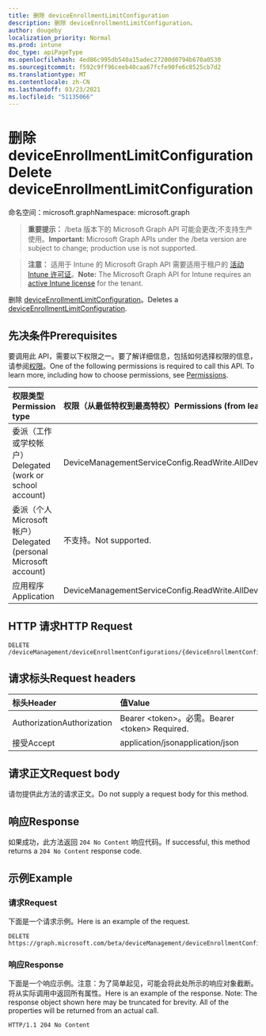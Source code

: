 ```yaml
---
title: 删除 deviceEnrollmentLimitConfiguration
description: 删除 deviceEnrollmentLimitConfiguration。
author: dougeby
localization_priority: Normal
ms.prod: intune
doc_type: apiPageType
ms.openlocfilehash: 4ed86c995db540a15adec27200d0794b670a0530
ms.sourcegitcommit: f592c9ff96ceeb40caa67fcfe90fe6c8525cb7d2
ms.translationtype: MT
ms.contentlocale: zh-CN
ms.lasthandoff: 03/23/2021
ms.locfileid: "51135066"
---
```

# <a name="delete-deviceenrollmentlimitconfiguration"></a><span data-ttu-id="4e4e1-103">删除 deviceEnrollmentLimitConfiguration</span><span class="sxs-lookup"><span data-stu-id="4e4e1-103">Delete deviceEnrollmentLimitConfiguration</span></span>

<span data-ttu-id="4e4e1-104">命名空间：microsoft.graph</span><span class="sxs-lookup"><span data-stu-id="4e4e1-104">Namespace: microsoft.graph</span></span>

> <span data-ttu-id="4e4e1-105">**重要提示：** /beta 版本下的 Microsoft Graph API 可能会更改;不支持生产使用。</span><span class="sxs-lookup"><span data-stu-id="4e4e1-105">**Important:** Microsoft Graph APIs under the /beta version are subject to change; production use is not supported.</span></span>

> <span data-ttu-id="4e4e1-106">**注意：** 适用于 Intune 的 Microsoft Graph API 需要适用于租户的 [活动 Intune 许可证](https://go.microsoft.com/fwlink/?linkid=839381)。</span><span class="sxs-lookup"><span data-stu-id="4e4e1-106">**Note:** The Microsoft Graph API for Intune requires an [active Intune license](https://go.microsoft.com/fwlink/?linkid=839381) for the tenant.</span></span>

<span data-ttu-id="4e4e1-107">删除 [deviceEnrollmentLimitConfiguration](../resources/intune-onboarding-deviceenrollmentlimitconfiguration.md)。</span><span class="sxs-lookup"><span data-stu-id="4e4e1-107">Deletes a [deviceEnrollmentLimitConfiguration](../resources/intune-onboarding-deviceenrollmentlimitconfiguration.md).</span></span>

## <a name="prerequisites"></a><span data-ttu-id="4e4e1-108">先决条件</span><span class="sxs-lookup"><span data-stu-id="4e4e1-108">Prerequisites</span></span>
<span data-ttu-id="4e4e1-p101">要调用此 API，需要以下权限之一。要了解详细信息，包括如何选择权限的信息，请参阅[权限](/graph/permissions-reference)。</span><span class="sxs-lookup"><span data-stu-id="4e4e1-p101">One of the following permissions is required to call this API. To learn more, including how to choose permissions, see [Permissions](/graph/permissions-reference).</span></span>

|<span data-ttu-id="4e4e1-111">权限类型</span><span class="sxs-lookup"><span data-stu-id="4e4e1-111">Permission type</span></span>|<span data-ttu-id="4e4e1-112">权限（从最低特权到最高特权）</span><span class="sxs-lookup"><span data-stu-id="4e4e1-112">Permissions (from least to most privileged)</span></span>|
|:---|:---|
|<span data-ttu-id="4e4e1-113">委派（工作或学校帐户）</span><span class="sxs-lookup"><span data-stu-id="4e4e1-113">Delegated (work or school account)</span></span>|<span data-ttu-id="4e4e1-114">DeviceManagementServiceConfig.ReadWrite.All</span><span class="sxs-lookup"><span data-stu-id="4e4e1-114">DeviceManagementServiceConfig.ReadWrite.All</span></span>|
|<span data-ttu-id="4e4e1-115">委派（个人 Microsoft 帐户）</span><span class="sxs-lookup"><span data-stu-id="4e4e1-115">Delegated (personal Microsoft account)</span></span>|<span data-ttu-id="4e4e1-116">不支持。</span><span class="sxs-lookup"><span data-stu-id="4e4e1-116">Not supported.</span></span>|
|<span data-ttu-id="4e4e1-117">应用程序</span><span class="sxs-lookup"><span data-stu-id="4e4e1-117">Application</span></span>|<span data-ttu-id="4e4e1-118">DeviceManagementServiceConfig.ReadWrite.All</span><span class="sxs-lookup"><span data-stu-id="4e4e1-118">DeviceManagementServiceConfig.ReadWrite.All</span></span>|

## <a name="http-request"></a><span data-ttu-id="4e4e1-119">HTTP 请求</span><span class="sxs-lookup"><span data-stu-id="4e4e1-119">HTTP Request</span></span>
<!-- {
  "blockType": "ignored"
}
-->
``` http
DELETE /deviceManagement/deviceEnrollmentConfigurations/{deviceEnrollmentConfigurationId}
```

## <a name="request-headers"></a><span data-ttu-id="4e4e1-120">请求标头</span><span class="sxs-lookup"><span data-stu-id="4e4e1-120">Request headers</span></span>
|<span data-ttu-id="4e4e1-121">标头</span><span class="sxs-lookup"><span data-stu-id="4e4e1-121">Header</span></span>|<span data-ttu-id="4e4e1-122">值</span><span class="sxs-lookup"><span data-stu-id="4e4e1-122">Value</span></span>|
|:---|:---|
|<span data-ttu-id="4e4e1-123">Authorization</span><span class="sxs-lookup"><span data-stu-id="4e4e1-123">Authorization</span></span>|<span data-ttu-id="4e4e1-124">Bearer &lt;token&gt;。必需。</span><span class="sxs-lookup"><span data-stu-id="4e4e1-124">Bearer &lt;token&gt; Required.</span></span>|
|<span data-ttu-id="4e4e1-125">接受</span><span class="sxs-lookup"><span data-stu-id="4e4e1-125">Accept</span></span>|<span data-ttu-id="4e4e1-126">application/json</span><span class="sxs-lookup"><span data-stu-id="4e4e1-126">application/json</span></span>|

## <a name="request-body"></a><span data-ttu-id="4e4e1-127">请求正文</span><span class="sxs-lookup"><span data-stu-id="4e4e1-127">Request body</span></span>
<span data-ttu-id="4e4e1-128">请勿提供此方法的请求正文。</span><span class="sxs-lookup"><span data-stu-id="4e4e1-128">Do not supply a request body for this method.</span></span>

## <a name="response"></a><span data-ttu-id="4e4e1-129">响应</span><span class="sxs-lookup"><span data-stu-id="4e4e1-129">Response</span></span>
<span data-ttu-id="4e4e1-130">如果成功，此方法返回 `204 No Content` 响应代码。</span><span class="sxs-lookup"><span data-stu-id="4e4e1-130">If successful, this method returns a `204 No Content` response code.</span></span>

## <a name="example"></a><span data-ttu-id="4e4e1-131">示例</span><span class="sxs-lookup"><span data-stu-id="4e4e1-131">Example</span></span>

### <a name="request"></a><span data-ttu-id="4e4e1-132">请求</span><span class="sxs-lookup"><span data-stu-id="4e4e1-132">Request</span></span>
<span data-ttu-id="4e4e1-133">下面是一个请求示例。</span><span class="sxs-lookup"><span data-stu-id="4e4e1-133">Here is an example of the request.</span></span>
``` http
DELETE https://graph.microsoft.com/beta/deviceManagement/deviceEnrollmentConfigurations/{deviceEnrollmentConfigurationId}
```

### <a name="response"></a><span data-ttu-id="4e4e1-134">响应</span><span class="sxs-lookup"><span data-stu-id="4e4e1-134">Response</span></span>
<span data-ttu-id="4e4e1-p102">下面是一个响应示例。注意：为了简单起见，可能会将此处所示的响应对象截断。将从实际调用中返回所有属性。</span><span class="sxs-lookup"><span data-stu-id="4e4e1-p102">Here is an example of the response. Note: The response object shown here may be truncated for brevity. All of the properties will be returned from an actual call.</span></span>
``` http
HTTP/1.1 204 No Content
```




